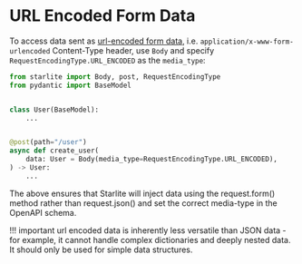 # URL Encoded Form Data

To access data sent as [url-encoded form data](https://developer.mozilla.org/en-US/docs/Web/HTTP/Methods/POST),
i.e. `application/x-www-form-urlencoded` Content-Type header, use `Body` and specify `RequestEncodingType.URL_ENCODED` as
the `media_type`:

```python
from starlite import Body, post, RequestEncodingType
from pydantic import BaseModel


class User(BaseModel):
    ...


@post(path="/user")
async def create_user(
    data: User = Body(media_type=RequestEncodingType.URL_ENCODED),
) -> User:
    ...
```

The above ensures that Starlite will inject data using the request.form() method rather than request.json() and set the correct media-type in the OpenAPI schema.

<!-- prettier-ignore -->
!!! important
    url encoded data is inherently less versatile than JSON data - for example, it cannot handle complex
    dictionaries and deeply nested data. It should only be used for simple data structures.
